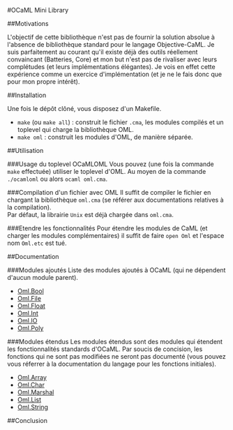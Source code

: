 #OCaML Mini Library

##Motivations

L'objectif de cette bibliothèque n'est pas de fournir la solution absolue à l'absence de bibliothèque standard pour le langage Objective-CaML. Je suis parfaitement au courant qu'il existe déjà des outils réellement convaincant (Batteries, Core) et mon but n'est pas de rivaliser avec leurs complétudes (et leurs implémentations élégantes). Je vois en effet cette expérience comme un exercice d'implémentation (et je ne le fais donc que pour mon propre intérêt).

##Installation

Une fois le dépôt clôné, vous disposez d'un Makefile. 

*    `make` (ou `make all`) : construit le fichier `.cma`, les modules compilés et un toplevel qui charge la bibliothèque OML.
*    `make oml` : construit les modules d'OML, de manière séparée. 

##Utilisation 

###Usage du toplevel OCaMLOML
Vous pouvez (une fois la commande `make` effectuée) utiliser le toplevel d'OML. Au moyen de la commande `./ocamloml` ou alors `ocaml oml.cma`.

###Compilation d'un fichier avec OML
Il suffit de compiler le fichier en chargant la bibliothèque `oml.cma` (se référer aux documentations relatives à la compilation).  
Par défaut, la librairie `Unix` est déjà chargée dans `oml.cma`.

###Etendre les fonctionnalités
Pour étendre les modules de CaML (et charger les modules complémentaires) il suffit de faire `open Oml` et l'espace nom `Oml.etc` est tué.

##Documentation 

###Modules ajoutés
Liste des modules ajoutés à OCaML (qui ne dépendent d'aucun module parent).

*   [Oml.Bool](https://github.com/nukiFW/Oml/blob/master/doc/bool.md)
*   [Oml.File](https://github.com/nukiFW/Oml/blob/master/doc/file.md)
*   [Oml.Float](https://github.com/nukiFW/Oml/blob/master/doc/float.md)
*   [Oml.Int](https://github.com/nukiFW/Oml/blob/master/doc/int.md)
*   [Oml.IO](https://github.com/nukiFW/Oml/blob/master/doc/io.md)
*   [Oml.Poly](https://github.com/nukiFW/Oml/blob/master/doc/poly.md)


###Modules étendus
Les modules étendus sont des modules qui étendent les fonctionnalités standards d'OCaML. Par soucis de concision, les fonctions qui ne sont pas modifiées ne seront pas documenté (vous pouvez vous réferrer à la documentation du langage pour les fonctions initiales).

*   [Oml.Array](https://github.com/nukiFW/Oml/blob/master/doc/array.md)
*   [Oml.Char](https://github.com/nukiFW/Oml/blob/master/doc/char.md)
*   [Oml.Marshal](https://github.com/nukiFW/Oml/blob/master/doc/marshal.md)
*   [Oml.List](https://github.com/nukiFW/Oml/blob/master/doc/list.md)
*   [Oml.String](https://github.com/nukiFW/Oml/blob/master/doc/string.md)   



##Conclusion
